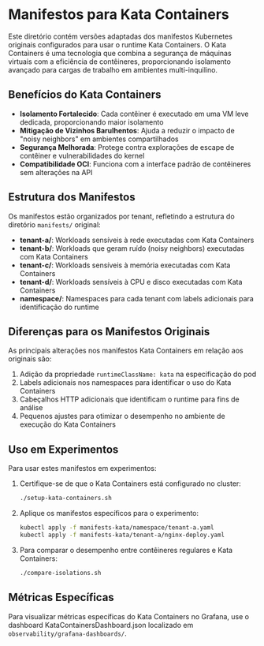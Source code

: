 # Manifestos para Kata Containers

Este diretório contém versões adaptadas dos manifestos Kubernetes originais configurados para usar o runtime Kata Containers. O Kata Containers é uma tecnologia que combina a segurança de máquinas virtuais com a eficiência de contêineres, proporcionando isolamento avançado para cargas de trabalho em ambientes multi-inquilino.

## Benefícios do Kata Containers

- **Isolamento Fortalecido**: Cada contêiner é executado em uma VM leve dedicada, proporcionando maior isolamento
- **Mitigação de Vizinhos Barulhentos**: Ajuda a reduzir o impacto de "noisy neighbors" em ambientes compartilhados
- **Segurança Melhorada**: Protege contra explorações de escape de contêiner e vulnerabilidades do kernel
- **Compatibilidade OCI**: Funciona com a interface padrão de contêineres sem alterações na API

## Estrutura dos Manifestos

Os manifestos estão organizados por tenant, refletindo a estrutura do diretório `manifests/` original:

- **tenant-a/**: Workloads sensíveis à rede executadas com Kata Containers
- **tenant-b/**: Workloads que geram ruído (noisy neighbors) executadas com Kata Containers
- **tenant-c/**: Workloads sensíveis à memória executadas com Kata Containers
- **tenant-d/**: Workloads sensíveis à CPU e disco executadas com Kata Containers
- **namespace/**: Namespaces para cada tenant com labels adicionais para identificação do runtime

## Diferenças para os Manifestos Originais

As principais alterações nos manifestos Kata Containers em relação aos originais são:

1. Adição da propriedade `runtimeClassName: kata` na especificação do pod
2. Labels adicionais nos namespaces para identificar o uso do Kata Containers
3. Cabeçalhos HTTP adicionais que identificam o runtime para fins de análise
4. Pequenos ajustes para otimizar o desempenho no ambiente de execução do Kata Containers

## Uso em Experimentos

Para usar estes manifestos em experimentos:

1. Certifique-se de que o Kata Containers está configurado no cluster:
   ```bash
   ./setup-kata-containers.sh
   ```

2. Aplique os manifestos específicos para o experimento:
   ```bash
   kubectl apply -f manifests-kata/namespace/tenant-a.yaml
   kubectl apply -f manifests-kata/tenant-a/nginx-deploy.yaml
   ```

3. Para comparar o desempenho entre contêineres regulares e Kata Containers:
   ```bash
   ./compare-isolations.sh
   ```

## Métricas Específicas

Para visualizar métricas específicas do Kata Containers no Grafana, use o dashboard KataContainersDashboard.json localizado em `observability/grafana-dashboards/`.

